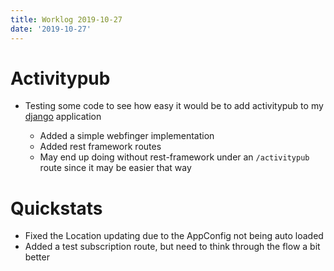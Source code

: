 ```yaml
---
title: Worklog 2019-10-27
date: '2019-10-27'
---
```


# Activitypub

- Testing some code to see how easy it would be to add activitypub to my [django](https://github.com/kfdm/django-activitypub) application

  - Added a simple webfinger implementation
  - Added rest framework routes
  - May end up doing without rest-framework under an `/activitypub` route since it may be easier that way

# Quickstats

- Fixed the Location updating due to the AppConfig not being auto loaded
- Added a test subscription route, but need to think through the flow a bit better

